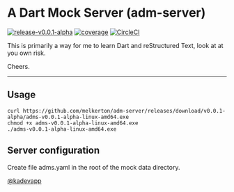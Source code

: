 # A Dart Mock Server (adm-server)

[![release-v0.0.1-alpha](https://img.shields.io/github/v/tag/melkerton/adm-server?label=release)](https://github.com/melkerton/adm-server/releases/tag/v0.0.1-alpha)
[![coverage](https://codecov.io/gh/melkerton/adm-server/branch/main/graph/badge.svg?token=FUMZ03VNVV)](https://app.codecov.io/gh/melkerton/adm-server/tree/main)
[![CircleCI](https://img.shields.io/circleci/build/github/melkerton/adm-server/main?logo=circleci)](https://dl.circleci.com/status-badge/redirect/gh/melkerton/adm-server/tree/main)

This is primarily a way for me to learn Dart and reStructured Text, look at at you own risk.

Cheers.

--- 

## Usage

```
curl https://github.com/melkerton/adm-server/releases/download/v0.0.1-alpha/adms-v0.0.1-alpha-linux-amd64.exe
chmod +x adms-v0.0.1-alpha-linux-amd64.exe
./adms-v0.0.1-alpha-linux-amd64.exe
```

## Server configuration

Create file adms.yaml in the root of the mock data directory.


[@kadevapp](https://twitter.com/kadevapp)
